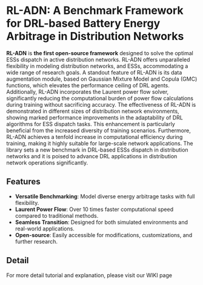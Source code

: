 # RL-ADN: A Benchmark Framework for DRL-based Battery Energy Arbitrage in Distribution Networks



**RL-ADN** is **the first open-source framework** designed to solve the optimal ESSs dispatch in active distribution networks. RL-ADN offers unparalleled flexibility in modeling distribution networks, and ESSs, accommodating a wide range of research goals. A standout feature of RL-ADN is its data augmentation module, based on Gaussian Mixture Model and Copula (GMC) functions, which elevates the performance ceiling of DRL agents. Additionally, RL-ADN incorporates the Laurent power flow solver, significantly reducing the computational burden of power flow calculations during training without sacrificing accuracy. The effectiveness of RL-ADN is demonstrated in different sizes of distribution network environments, showing marked performance improvements in the adaptability of DRL algorithms for ESS dispatch tasks. This enhancement is particularly beneficial from the increased diversity of training scenarios. Furthermore, RL-ADN achieves a tenfold increase in computational efficiency during training, making it highly suitable for large-scale network applications. The library sets a new benchmark in DRL-based ESSs dispatch in distribution networks and it is poised to advance DRL applications in distribution network operations significantly. 

## Features

- **Versatile Benchmarking**: Model diverse energy arbitrage tasks with full flexibility.
- **Laurent Power Flow**: Over 10 times faster computational speed compared to traditional methods.
- **Seamless Transition**: Designed for both simulated environments and real-world applications.
- **Open-source**: Easily accessible for modifications, customizations, and further research.


## Detail 
For more detail tutorial and explanation, please visit our WIKI page
